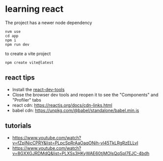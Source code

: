 # learning react

The project has a newer node dependency

```
nvm use
cd app
npm i
npm run dev
```

to create a vite project

```
npm create vite@latest
```

## react tips

- Install the [react-dev-tools](https://chrome.google.com/webstore/detail/react-developer-tools/fmkadmapgofadopljbjfkapdkoienihi?hl=en)
- Close the browser dev tools and reopen it to see the "Components" and
  "Profiler" tabs
- react cdn: https://reactjs.org/docs/cdn-links.html
- babel cdn: https://unpkg.com/@babel/standalone/babel.min.js




## tutorials

- https://www.youtube.com/watch?v=fZpINicCPRY&list=PLpcSpRrAaOaqONih-vl45TkLRgRzELLvI
- https://www.youtube.com/watch?v=8GXXGJRDMdQ&list=PLXSs3HKyWAE60tjMOlsQqSpl7EJC-4bdh



